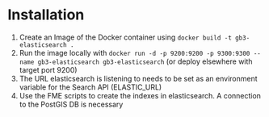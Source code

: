 # Installation
1. Create an Image of the Docker container using ```docker build -t gb3-elasticsearch .```
2. Run the image locally with ```docker run -d -p 9200:9200 -p 9300:9300 --name gb3-elasticsearch gb3-elasticsearch``` (or deploy elsewhere with target port 9200)
3. The URL elasticsearch is listening to needs to be set as an environment variable for the Search API (ELASTIC_URL)
4. Use the FME scripts to create the indexes in elasticsearch. A connection to the PostGIS DB is necessary